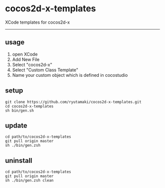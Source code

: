 # cocos2d-x-templates

XCode templates for cocos2d-x

---

## usage

1. open XCode
2. Add New File
3. Select "cocos2d-x"
4. Select "Custom Class Template"
5. Name your custom object which is defined in cocostudio

## setup

    git clone https://github.com/ryutamaki/cocos2d-x-templates.git
    cd cocos2d-x-templates
    sh bin/gen.sh

## update

    cd path/to/cocos2d-x-templates
    git pull origin master
    sh ./bin/gen.zsh

## uninstall

    cd path/to/cocos2d-x-templates
    git pull origin master
    sh ./bin/gen.zsh clean
